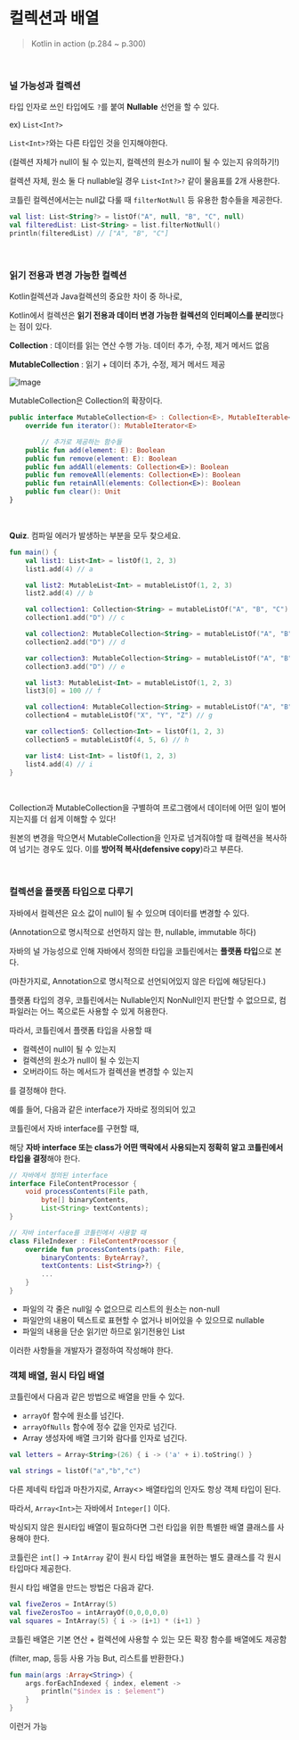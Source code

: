 # 컬렉션과 배열

> Kotlin in action (p.284 ~ p.300)

<br>

### 널 가능성과 컬렉션

타입 인자로 쓰인 타입에도 `?`를 붙여 **Nullable** 선언을 할 수 있다.

ex) `List<Int?>`

`List<Int>?`와는 다른 타입인 것을 인지해야한다.

(컬렉션 자체가 null이 될 수 있는지, 컬렉션의 원소가 null이 될 수 있는지 유의하기!)

컬렉션 자체, 원소 둘 다 nullable일 경우 `List<Int?>?` 같이 물음표를 2개 사용한다.

코틀린 컬렉션에서는는 null값 다룰 때 `filterNotNull` 등 유용한 함수들을 제공한다.

```kotlin
val list: List<String?> = listOf("A", null, "B", "C", null)
val filteredList: List<String> = list.filterNotNull()
println(filteredList) // ["A", "B", "C"]
```

<br>

### 읽기 전용과 변경 가능한 컬렉션

Kotlin컬렉션과 Java컬렉션의 중요한 차이 중 하나로,

Kotlin에서 컬렉션은 **읽기 전용과 데이터 변경 가능한 컬렉션의 인터페이스를 분리**했다는 점이 있다.

**Collection** : 데이터를 읽는 연산 수행 가능. 데이터 추가, 수정, 제거 메서드 없음

**MutableCollection** : 읽기 + 데이터 추가, 수정, 제거 메서드 제공

![Image](https://github.com/user-attachments/assets/19ebe125-bc3a-4c89-90f8-d723864dd997)

MutableCollection은 Collection의 확장이다.

```kotlin
public interface MutableCollection<E> : Collection<E>, MutableIterable<E> {
    override fun iterator(): MutableIterator<E>

		// 추가로 제공하는 함수들
    public fun add(element: E): Boolean
    public fun remove(element: E): Boolean
    public fun addAll(elements: Collection<E>): Boolean
    public fun removeAll(elements: Collection<E>): Boolean
    public fun retainAll(elements: Collection<E>): Boolean
    public fun clear(): Unit
}
```

<br>

**Quiz**. 컴파일 에러가 발생하는 부분을 모두 찾으세요.

```kotlin
fun main() {
    val list1: List<Int> = listOf(1, 2, 3)
    list1.add(4) // a

    val list2: MutableList<Int> = mutableListOf(1, 2, 3)
    list2.add(4) // b

    val collection1: Collection<String> = mutableListOf("A", "B", "C")
    collection1.add("D") // c

    val collection2: MutableCollection<String> = mutableListOf("A", "B", "C")
    collection2.add("D") // d

    var collection3: MutableCollection<String> = mutableListOf("A", "B", "C")
    collection3.add("D") // e

    val list3: MutableList<Int> = mutableListOf(1, 2, 3)
    list3[0] = 100 // f

    val collection4: MutableCollection<String> = mutableListOf("A", "B", "C")
    collection4 = mutableListOf("X", "Y", "Z") // g

    var collection5: Collection<Int> = listOf(1, 2, 3)
    collection5 = mutableListOf(4, 5, 6) // h

    var list4: List<Int> = listOf(1, 2, 3)
    list4.add(4) // i
}
```

<br>

Collection과 MutableCollection을 구별하여 프로그램에서 데이터에 어떤 일이 벌어지는지를 더 쉽게 이해할 수 있다!

원본의 변경을 막으면서 MutableCollection을 인자로 넘겨줘야할 때 컬렉션을 복사하여 넘기는 경우도 있다. 이를 **방어적 복사(defensive copy**)라고 부른다.

<br>

### 컬렉션을 플랫폼 타입으로 다루기

자바에서 컬렉션은 요소 값이 null이 될 수 있으며 데이터를 변경할 수 있다.

(Annotation으로 명시적으로 선언하지 않는 한, nullable, immutable 하다)

자바의 널 가능성으로 인해 자바에서 정의한 타입을 코틀린에서는 **플랫폼 타입**으로 본다.

(마찬가지로, Annotation으로 명시적으로 선언되어있지 않은 타입에 해당된다.)

플랫폼 타입의 경우, 코틀린에서는 Nullable인지 NonNull인지 판단할 수 없으므로, 컴파일러는 어느 쪽으로든 사용할 수 있게 허용한다.

따라서, 코틀린에서 플랫폼 타입을 사용할 때

- 컬렉션이 null이 될 수 있는지
- 컬렉션의 원소가 null이 될 수 있는지
- 오버라이드 하는 메서드가 컬렉션을 변경할 수 있는지

를 결정해야 한다.

예를 들어, 다음과 같은 interface가 자바로 정의되어 있고

코틀린에서 자바 interface를 구현할 때,

해당 **자바 interface 또는 class가 어떤 맥락에서 사용되는지 정확히 알고 코틀린에서 타입을 결정**해야 한다.

```java
// 자바에서 정의된 interface
interface FileContentProcessor {
	void processContents(File path,
		byte[] binaryContents,
		List<String> textContents);
}
```

```kotlin
// 자바 interface를 코틀린에서 사용할 때
class FileIndexer : FileContentProcessor {
	override fun processContents(path: File,
		binaryContents: ByteArray?,
		textContents: List<String>?) {
		...
	}
}
```

- 파일의 각 줄은 null일 수 없으므로 리스트의 원소는 non-null
- 파일안의 내용이 텍스트로 표현할 수 없거나 비어있을 수 있으므로 nullable
- 파일의 내용을 단순 읽기만 하므로 읽기전용인 List

이러한 사항들을 개발자가 결정하여 작성해야 한다.

### 객체 배열, 원시 타입 배열

코틀린에서 다음과 같은 방법으로 배열을 만들 수 있다.

- `arrayOf` 함수에 원소를 넘긴다.
- `arrayOfNulls` 함수에 정수 값을 인자로 넘긴다.
- Array 생성자에 배열 크기와 람다를 인자로 넘긴다.

```kotlin
val letters = Array<String>(26) { i -> ('a' + i).toString() }
```

```kotlin
val strings = listOf("a","b","c")
```

다른 제네릭 타입과 마찬가지로, Array<> 배열타입의 인자도 항상 객체 타입이 된다.

따라서, `Array<Int>`는 자바에서 `Integer[]` 이다.

박싱되지 않은 원시타입 배열이 필요하다면 그런 타입을 위한 특별한 배열 클래스를 사용해야 한다.

코틀린은 `int[]` → `IntArray` 같이 원시 타입 배열을 표현하는 별도 클래스를 각 원시 타입마다 제공한다.

원시 타입 배열을 만드는 방법은 다음과 같다.

```kotlin
val fiveZeros = IntArray(5)
val fiveZerosToo = intArrayOf(0,0,0,0,0)
val squares = IntArray(5) { i -> (i+1) * (i+1) }
```

코틀린 배열은 기본 연산 + 컬렉션에 사용할 수 있는 모든 확장 함수를 배열에도 제공함

(filter, map, 등등 사용 가능 But, 리스트를 반환한다.)

```kotlin
fun main(args :Array<String>) {
	args.forEachIndexed { index, element ->
		println("$index is : $element")
	}
}
```

이런거 가능
